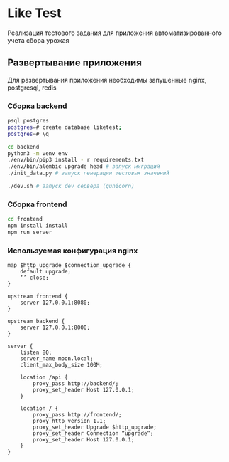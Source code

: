 # Like Test

Реализация тестового задания для приложения автоматизированного учета сбора урожая

## Развертывание приложения

Для развертывания приложения необходимы запушенные nginx, postgresql, redis

### Сборка backend

```bash
psql postgres
postgres=# create database liketest;
postgres=# \q

cd backend
python3 -m venv env
./env/bin/pip3 install - r requirements.txt
./env/bin/alembic upgrade head # запуск миграций
./init_data.py # запуск генерации тестовых значений

./dev.sh # запуск dev сервера (gunicorn)
```

### Сборка frontend

```bash
cd frontend
npm install install
npm run server
```

### Используемая конфигурация nginx

```nginx
map $http_upgrade $connection_upgrade {
    default upgrade;
    ‘’ close;
}

upstream frontend {
    server 127.0.0.1:8080;
}

upstream backend {
    server 127.0.0.1:8000;
}

server {
    listen 80;
    server_name moon.local;
    client_max_body_size 100M;

    location /api {
        proxy_pass http://backend/;
        proxy_set_header Host 127.0.0.1;
    }

    location / {
        proxy_pass http://frontend/;
        proxy_http_version 1.1;
        proxy_set_header Upgrade $http_upgrade;
        proxy_set_header Connection “upgrade”;
        proxy_set_header Host 127.0.0.1;
    }
}
```
